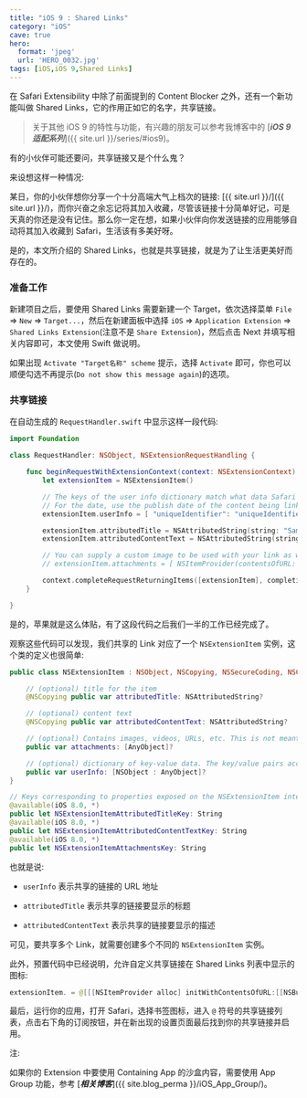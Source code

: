 ```yaml
---
title: "iOS 9 : Shared Links"
category: "iOS"
cave: true
hero:
  format: 'jpeg'
  url: 'HERO_0032.jpg'
tags: [iOS,iOS 9,Shared Links]
---
```

在 Safari Extensibility 中除了前面提到的 Content Blocker 之外，还有一个新功能叫做 Shared Links，它的作用正如它的名字，共享链接。

> 关于其他 iOS 9 的特性与功能，有兴趣的朋友可以参考我博客中的 [***iOS 9 适配系列***]({{ site.url }}/series/#ios9)。

有的小伙伴可能还要问，共享链接又是个什么鬼？

来设想这样一种情况:

某日，你的小伙伴想你分享一个十分高端大气上档次的链接: [{{ site.url }}/]({{ site.url }}/)，而你兴奋之余忘记将其加入收藏，尽管该链接十分简单好记，可是天真的你还是没有记住。那么你一定在想，如果小伙伴向你发送链接的应用能够自动将其加入收藏到 Safari，生活该有多美好呀。

是的，本文所介绍的 Shared Links，也就是共享链接，就是为了让生活更美好而存在的。

### 准备工作

新建项目之后，要使用 Shared Links 需要新建一个 Target，依次选择菜单 `File` => `New` => `Target...`，然后在新建面板中选择 `iOS`  => `Application Extension` => `Shared Links Extension`(注意不是 `Share Extension`)，然后点击 Next 并填写相关内容即可，本文使用 Swift 做说明。

如果出现 `Activate "Target名称" scheme` 提示，选择 `Activate` 即可，你也可以顺便勾选不再提示(`Do not show this message again`)的选项。

### 共享链接

在自动生成的 `RequestHandler.swift` 中显示这样一段代码:

```swift
import Foundation

class RequestHandler: NSObject, NSExtensionRequestHandling {

    func beginRequestWithExtensionContext(context: NSExtensionContext) {
        let extensionItem = NSExtensionItem()

        // The keys of the user info dictionary match what data Safari is expecting for each Shared Links item.
        // For the date, use the publish date of the content being linked
        extensionItem.userInfo = [ "uniqueIdentifier": "uniqueIdentifierForSampleItem", "urlString": "https://apple.com", "date": NSDate() ]

        extensionItem.attributedTitle = NSAttributedString(string: "Sample title")
        extensionItem.attributedContentText = NSAttributedString(string: "Sample description text")

        // You can supply a custom image to be used with your link as well. Use the NSExtensionItem's attachments property.
        // extensionItem.attachments = [ NSItemProvider(contentsOfURL: NSBundle.mainBundle().URLForResource("customLinkImage", withExtension: "png"))! ]

        context.completeRequestReturningItems([extensionItem], completionHandler: nil)
    }

}
```


是的，苹果就是这么体贴，有了这段代码之后我们一半的工作已经完成了。

观察这些代码可以发现，我们共享的 Link 对应了一个 `NSExtensionItem` 实例，这个类的定义也很简单:

```swift
public class NSExtensionItem : NSObject, NSCopying, NSSecureCoding, NSCoding {

    // (optional) title for the item
    @NSCopying public var attributedTitle: NSAttributedString?

    // (optional) content text
    @NSCopying public var attributedContentText: NSAttributedString?

    // (optional) Contains images, videos, URLs, etc. This is not meant to be an array of alternate data formats/types, but instead a collection to include in a social media post for example. These items are always typed NSItemProvider.
    public var attachments: [AnyObject]?

    // (optional) dictionary of key-value data. The key/value pairs accepted by the service are expected to be specified in the extension's Info.plist. The values of NSExtensionItem's properties will be reflected into the dictionary.
    public var userInfo: [NSObject : AnyObject]?
}

// Keys corresponding to properties exposed on the NSExtensionItem interface
@available(iOS 8.0, *)
public let NSExtensionItemAttributedTitleKey: String
@available(iOS 8.0, *)
public let NSExtensionItemAttributedContentTextKey: String
@available(iOS 8.0, *)
public let NSExtensionItemAttachmentsKey: String
```



也就是说:

* `userInfo` 表示共享的链接的 URL 地址

* `attributedTitle` 表示共享的链接要显示的标题

* `attributedContentText` 表示共享的链接要显示的描述

可见，要共享多个 Link，就需要创建多个不同的 `NSExtensionItem` 实例。

此外，预置代码中已经说明，允许自定义共享链接在 Shared Links 列表中显示的图标:

```swift
extensionItem. = @[[[NSItemProvider alloc] initWithContentsOfURL:[[NSBundle mainBundle] URLForResource:@"icon_image" withExtension:@"png"]]];
```


最后，运行你的应用，打开 Safari，选择书签图标，进入 `@` 符号的共享链接列表，点击右下角的订阅按钮，并在新出现的设置页面最后找到你的共享链接并启用。

注:

如果你的 Extension 中要使用 Containing App 的沙盒内容，需要使用 App Group 功能，参考 [***相关博客***]({{ site.blog_perma }}/iOS_App_Group/)。

